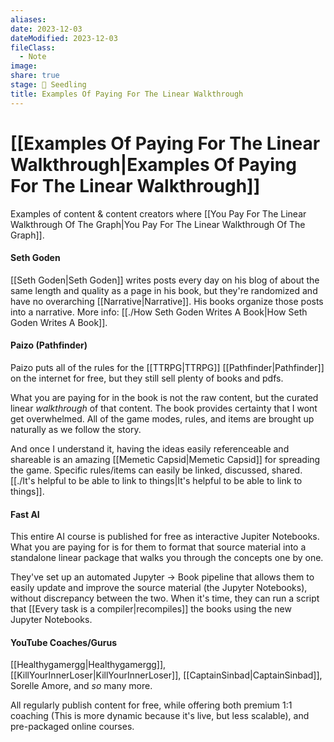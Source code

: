 ```yaml
---
aliases: 
date: 2023-12-03
dateModified: 2023-12-03
fileClass:
  - Note
image: 
share: true
stage: 🌱 Seedling
title: Examples Of Paying For The Linear Walkthrough
---
```


# [[Examples Of Paying For The Linear Walkthrough|Examples Of Paying For The Linear Walkthrough]]

Examples of content & content creators where [[You Pay For The Linear Walkthrough Of The Graph|You Pay For The Linear Walkthrough Of The Graph]].

#### Seth Goden

[[Seth Goden|Seth Goden]] writes posts every day on his blog of about the same length and quality as a page in his book, but they're randomized and have no overarching [[Narrative|Narrative]]. His books organize those posts into a narrative.
More info: [[./How Seth Goden Writes A Book|How Seth Goden Writes A Book]].

#### Paizo (Pathfinder)

Paizo puts all of the rules for the [[TTRPG|TTRPG]] [[Pathfinder|Pathfinder]] on the internet for free, but they still sell plenty of books and pdfs. 

What you are paying for in the book is not the raw content, but the curated linear _walkthrough_ of that content. 
The book provides certainty that I wont get overwhelmed. All of the game modes, rules, and items are brought up naturally as we follow the story. 

And once I understand it, having the ideas easily referenceable and shareable is an amazing [[Memetic Capsid|Memetic Capsid]] for spreading the game. Specific rules/items can easily be linked, discussed, shared. [[./It's helpful to be able to link to things|It's helpful to be able to link to things]].

#### Fast AI

This entire AI course is published for free as interactive Jupiter Notebooks. What you are paying for is for them to format that source material into a standalone linear package that walks you through the concepts one by one.

They've set up an automated Jupyter → Book pipeline that allows them to easily update and improve the source material (the Jupyter Notebooks), without discrepancy between the two. When it's time, they can run a script that [[Every task is a compiler|recompiles]] the books using the new Jupyter Notebooks. 

#### YouTube Coaches/Gurus

[[Healthygamergg|Healthygamergg]], [[KillYourInnerLoser|KillYourInnerLoser]], [[CaptainSinbad|CaptainSinbad]], Sorelle Amore, and _so_ many more.

All regularly publish content for free, while offering both premium 1:1 coaching (This is more dynamic because it's live, but less scalable), and pre-packaged online courses. 
